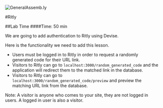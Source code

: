 ![GeneralAssemb.ly](http://studio.generalassemb.ly/GA_Slide_Assets/Exercise_icon_md.png)

#Ritly

##Lab Time
####Time: 50 min

We are going to add authentication to Ritly using Devise. 
 
Here is the functionality we need to add this lesson. 

* 	Users must be logged in to Ritly in order to request a randomly generated code for their URL link.
*	Visitors to Ritly can go to ```localhost:3000/random_generated_code``` and the application will redirect them to the  matched link in the database. 
*	Visitors to Ritly can go to ```localhost:3000/random_generated_code/preview``` and preview the matching URL link from the database. 

Note: A visitor is anyone who comes to your site, they are not logged in users. A logged in user is also a visitor.








